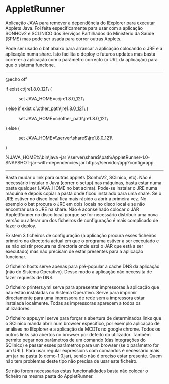 # AppletRunner

Aplicação JAVA para remover a dependência do IExplorer para executar Applets Java.
Foi feita especificamente para usar com a aplicação SONHOv2 e SCLINICO dos Serviços Partilhados do Ministério da Saúde (SPMS) mas pode ser usada para correr outras Applets.

Pode ser usado o bat abaixo para arrancar a aplicação colocando o JRE e a aplicação numa share.
Isto facilita o deploy e futuros updates mas basta correrer a aplicação com o parâmetro correcto (o URL da aplicação) para que o sistema funcione.

-----------------------------------------------------------------------
@echo off

if exist c:\jre1.8.0_121\ (

      set JAVA_HOME=c:\jre1.8.0_121\
      
) else if exist c:\other_path\jre1.8.0_121\ (

      set JAVA_HOME=c:\other_path\jre1.8.0_121\
      
) else (

      set JAVA_HOME=\\\\server\share$\jre1.8.0_121\
      
)

%JAVA_HOME%\bin\java -jar \\\\server\share$\path\AppletRunner-1.0-SNAPSHOT-jar-with-dependencies.jar https://servidor/app?config=app

--------------------------------------------------------------------------

 

Basta mudar o link para outras applets (SonhoV2, SClinico, etc).
Não é necessário instalar o Java (correr o setup) nas máquinas, basta estar numa pasta qualquer (JAVA_HOME no bat acima). Pode-se instalar o JRE numa máquina e depois copiar a pasta onde ficou instalado para uma share.
Se o JRE estiver no disco local fica mais rápido a abrir a primeira vez. No exemplo o bat procura o JRE em dois locais no disco local e se não encontrar usa o JRE na share.
Não é aconselhado colocar o JAR AppletRunner no disco local porque se for necessário distribuir uma nova versão ou alterar um dos ficheiros de configuração é mais complicado de fazer o deploy.

 

Existem 3 ficheiros de configuração (a aplicação procura esses ficheiros primeiro na directoria actual em que o programa estiver a ser executado e se não existir procura na directoria onde está o JAR que está a ser executado) mas não precisam de estar presentes para a aplicação funcionar.

 

O ficheiro hosts serve apenas para pré-popular a cache DNS da aplicação (não do Sistema Operativo). Desse modo a aplicação não necessita de fazer requests de DNS.

 

O ficheiro printers.yml serve para apresentar impressoras à aplicação que não estão instaladas no Sistema Operativo. 
Serve para imprimir directamente para uma impressora de rede sem a impressora estar instalada localmente.
Todas as impressoras aparecem a todos os utilizadores.

 

O ficheiro apps.yml serve para forçar a abertura de determinados links que o SClinico manda abrir num browser específico, por exemplo aplicação de análises no IExplorer e a aplicação de MCDTs no google chrome. 
Todos os outros links são abertos no browser por defeito do utilizador. Também permite pegar nos parâmetros de um comando (das integrações do SClinico) e passar esses parâmetros para um browser (se o parâmetro for um URL).
Para usar regular expressions com comandos é necessário mais um jar na pasta (o demo-1.0.jar), senão não é preciso estar presente.
Quem não tem problemas deste tipo não precisa de usar este ficheiro.

Se não forem necessarias estas funcionalidades basta não colocar o ficheiro na mesma pasta do AppletRunner.

 
